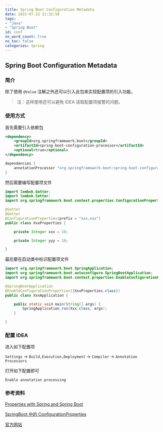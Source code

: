 ```yaml
---
title: Spring Boot Configuration Metadata
date: 2022-07-22 21:32:58
tags:
- "Java"
- "Spring Boot"
id: conf
no_word_count: true
no_toc: false
categories: Spring
---
```


## Spring Boot Configuration Metadata

### 简介

除了使用 `@Value` 注解之外还可以引入此包来实现配置项的引入功能。

> 注：这样使用还可以避免 IDEA 读取配置项报警的问题。

### 使用方式

首先需要引入依赖包

```xml
<dependency>
    <groupId>org.springframework.boot</groupId>
    <artifactId>spring-boot-configuration-processor</artifactId>
    <optional>true</optional>
</dependency>
```

```groovy
dependencies {
    annotationProcessor "org.springframework.boot:spring-boot-configuration-processor"
}
```

然后需要编写配置项文件

```java
import lombok.Getter;
import lombok.Setter;
import org.springframework.boot.context.properties.ConfigurationProperties;

@Setter
@Getter
@ConfigurationProperties(prefix = "xxx.xxx")
public class XxxProperties {

    private Integer xxx = 10;

    private Integer yyy = 10;

}
```

最后要在启动类中标识配置项文件

```java
import org.springframework.boot.SpringApplication;
import org.springframework.boot.autoconfigure.SpringBootApplication;
import org.springframework.boot.context.properties.EnableConfigurationProperties;

@SpringBootApplication
@EnableConfigurationProperties({XxxProperties.class})
public class XxxApplication {

    public static void main(String[] args) {
        SpringApplication.run(Xxx.class, args);
    }

}
```

### 配置 IDEA

进入如下配置项

`Settings` -> `Build,Execution,Deployment` -> `Compiler` -> `Annotation Processors` 

打开如下配置即可

`Enable annotation processing`

### 参考资料

[Properties with Spring and Spring Boot](https://www.baeldung.com/properties-with-spring)

[SpringBoot 中的 ConfigurationProperties](https://www.cnblogs.com/54chensongxia/p/15250479.html)

[官方网站](https://docs.spring.io/spring-boot/docs/current/reference/html/configuration-metadata.html#appendix.configuration-metadata)
